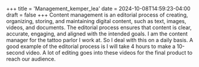 +++
title = 'Management_kemper_lea'
date = 2024-10-08T14:59:23-04:00
draft = false
+++
Content management is an editorial process of creating, organizing, storing, and maintaining digital content, such as text, images, videos, and documents. The editorial process ensures that content is clear, accurate, engaging, and aligned with the intended goals. I am the content manager for the tattoo parlor I work at. So I deal with this on a daily basis. A good example of the editorial process is I will take 4 hours to make a 10-second video. A lot of editing goes into these videos for the final product to reach our audience. 
